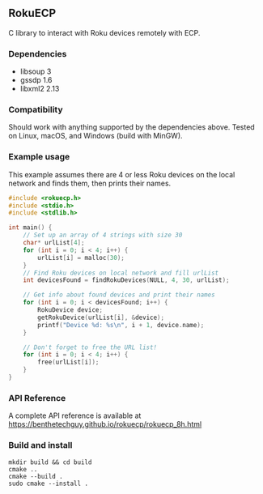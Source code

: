 ## RokuECP
C library to interact with Roku devices remotely with ECP.

### Dependencies
* libsoup 3
* gssdp 1.6
* libxml2 2.13

### Compatibility
Should work with anything supported by the dependencies above. Tested on Linux, macOS, and Windows (build with MinGW).

### Example usage
This example assumes there are 4 or less Roku devices on the local network and finds them, then prints their names.
```C
#include <rokuecp.h>
#include <stdio.h>
#include <stdlib.h>

int main() {
    // Set up an array of 4 strings with size 30
    char* urlList[4];
    for (int i = 0; i < 4; i++) {
        urlList[i] = malloc(30);
    }
    // Find Roku devices on local network and fill urlList
    int devicesFound = findRokuDevices(NULL, 4, 30, urlList);

    // Get info about found devices and print their names
    for (int i = 0; i < devicesFound; i++) {
        RokuDevice device;
        getRokuDevice(urlList[i], &device);
        printf("Device %d: %s\n", i + 1, device.name);
    }

    // Don't forget to free the URL list!
    for (int i = 0; i < 4; i++) {
        free(urlList[i]);
    }
}
```

### API Reference
A complete API reference is available at https://benthetechguy.github.io/rokuecp/rokuecp_8h.html

### Build and install
```
mkdir build && cd build
cmake ..
cmake --build .
sudo cmake --install .
```
